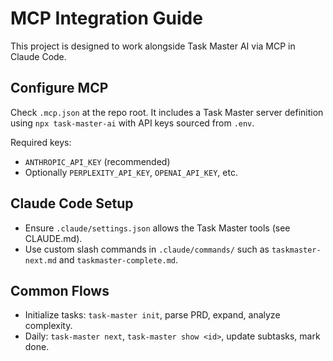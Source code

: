 # MCP Integration Guide

This project is designed to work alongside Task Master AI via MCP in Claude Code.

## Configure MCP

Check `.mcp.json` at the repo root. It includes a Task Master server definition using `npx task-master-ai` with API keys sourced from `.env`.

Required keys:

- `ANTHROPIC_API_KEY` (recommended)
- Optionally `PERPLEXITY_API_KEY`, `OPENAI_API_KEY`, etc.

## Claude Code Setup

- Ensure `.claude/settings.json` allows the Task Master tools (see CLAUDE.md).
- Use custom slash commands in `.claude/commands/` such as `taskmaster-next.md` and `taskmaster-complete.md`.

## Common Flows

- Initialize tasks: `task-master init`, parse PRD, expand, analyze complexity.
- Daily: `task-master next`, `task-master show <id>`, update subtasks, mark done.


